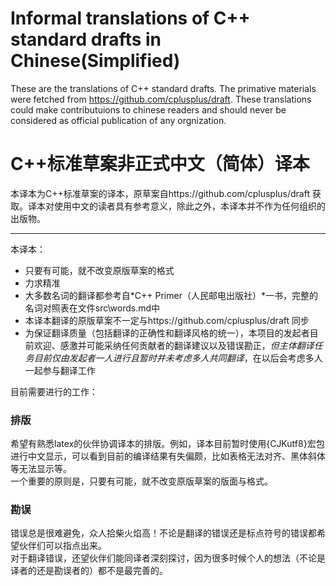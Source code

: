# Informal translations of C++ standard drafts in Chinese(Simplified)

These are the translations of C++ standard drafts. The primative materials were fetched from https://github.com/cplusplus/draft. These translations could make contributuions to chinese readers and should never be considered as official publication of any orgnization.


# C++标准草案非正式中文（简体）译本

本译本为C++标准草案的译本，原草案自https://github.com/cplusplus/draft 获取。译本对使用中文的读者具有参考意义，除此之外，本译本并不作为任何组织的出版物。


----

本译本：
+ 只要有可能，就不改变原版草案的格式
+ 力求精准
+ 大多数名词的翻译都参考自*C++ Primer（人民邮电出版社）*一书，完整的名词对照表在文件src\words.md中
+ 本译本翻译的原版草案不一定与https://github.com/cplusplus/draft 同步
+ 为保证翻译质量（包括翻译的正确性和翻译风格的统一），本项目的发起者目前欢迎、感激并可能采纳任何贡献者的翻译建议以及错误勘正，*但主体翻译任务目前仅由发起者一人进行且暂时并未考虑多人共同翻译*，在以后会考虑多人一起参与翻译工作

目前需要进行的工作：
### 排版
  希望有熟悉latex的伙伴协调译本的排版。例如，译本目前暂时使用{CJKutf8}宏包进行中文显示，可以看到目前的编译结果有失偏颇，比如表格无法对齐、黑体斜体等无法显示等。  
  一个重要的原则是，只要有可能，就不改变原版草案的版面与格式。
### 勘误
  错误总是很难避免，众人拾柴火焰高！不论是翻译的错误还是标点符号的错误都希望伙伴们可以指点出来。  
  对于翻译错误，还望伙伴们能同译者深刻探讨，因为很多时候个人的想法（不论是译者的还是勘误者的）都不是最完善的。  
